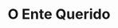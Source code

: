---
ref: sol-030-0001
title: "O Ente Querido"
author_name: ["Querubim Lapa, João Abel Manta"]
publisher: ["Ulisseia"]
year: "y1955"
origin: ["Portugal"]
formats: ["book, book-cover, illustration"]
disciplines: [graphic-design]
tags:
layout: artifact
status: ["scan"]
published: false
int_published: false
image_count:
date_added: 2023-06-16
batch:
---